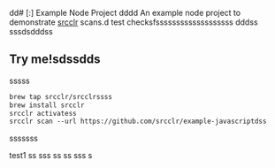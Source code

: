 dd# [:] Example Node Project
dddd
An example node project to demonstrate [srcclr](https://www.srsscclr.com) scans.d test checksfsssssssssssssssssss dddss
sssdsdddss
## Try me!sdssdds
sssss
```ss
brew tap srcclr/srcclrssss
brew install srcclr
srcclr activatess
srcclr scan --url https://github.com/srcclr/example-javascriptdss
```
sssssss

test1
ss
sss
ss
ss
sss
s
